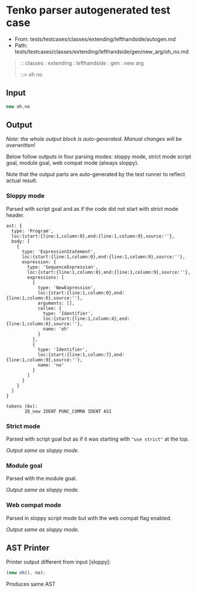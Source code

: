 # Tenko parser autogenerated test case

- From: tests/testcases/classes/extending/lefthandside/autogen.md
- Path: tests/testcases/classes/extending/lefthandside/gen/new_arg/oh_no.md

> :: classes : extending : lefthandside : gen : new arg
>
> ::> oh no

## Input


`````js
new oh,no
`````

## Output

_Note: the whole output block is auto-generated. Manual changes will be overwritten!_

Below follow outputs in four parsing modes: sloppy mode, strict mode script goal, module goal, web compat mode (always sloppy).

Note that the output parts are auto-generated by the test runner to reflect actual result.

### Sloppy mode

Parsed with script goal and as if the code did not start with strict mode header.

`````
ast: {
  type: 'Program',
  loc:{start:{line:1,column:0},end:{line:1,column:9},source:''},
  body: [
    {
      type: 'ExpressionStatement',
      loc:{start:{line:1,column:0},end:{line:1,column:9},source:''},
      expression: {
        type: 'SequenceExpression',
        loc:{start:{line:1,column:0},end:{line:1,column:9},source:''},
        expressions: [
          {
            type: 'NewExpression',
            loc:{start:{line:1,column:0},end:{line:1,column:6},source:''},
            arguments: [],
            callee: {
              type: 'Identifier',
              loc:{start:{line:1,column:4},end:{line:1,column:6},source:''},
              name: 'oh'
            }
          },
          {
            type: 'Identifier',
            loc:{start:{line:1,column:7},end:{line:1,column:9},source:''},
            name: 'no'
          }
        ]
      }
    }
  ]
}

tokens (6x):
       ID_new IDENT PUNC_COMMA IDENT ASI
`````

### Strict mode

Parsed with script goal but as if it was starting with `"use strict"` at the top.

_Output same as sloppy mode._

### Module goal

Parsed with the module goal.

_Output same as sloppy mode._

### Web compat mode

Parsed in sloppy script mode but with the web compat flag enabled.

_Output same as sloppy mode._

## AST Printer

Printer output different from input [sloppy]:

````js
(new oh(), no);
````

Produces same AST
